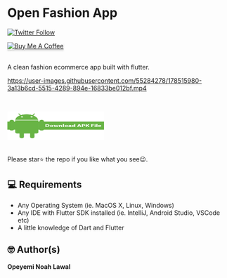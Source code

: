 # Open Fashion App


[![Twitter Follow](https://img.shields.io/twitter/follow/devlonoah.svg?style=social)](https://twitter.com/devlonoah)
<br>

<a href="https://www.buymeacoffee.com/devlonoah" target="_blank"><img src="https://www.buymeacoffee.com/assets/img/custom_images/orange_img.png" alt="Buy Me A Coffee" style="height: 41px !important;width: 174px !important;box-shadow: 0px 3px 2px 0px rgba(190, 190, 190, 0.5) !important;-webkit-box-shadow: 0px 3px 2px 0px rgba(190, 190, 190, 0.5) !important;" ></a>

<br>
A clean fashion ecommerce app built with flutter.
<br>

https://user-images.githubusercontent.com/55284278/178515980-3a13b6cd-5515-4289-894e-16833be012bf.mp4

<br>

<a href="https://github.com/Devlonoah/files-apk-/blob/main/open_fashion_ecommerce.apk"><img src="https://github.com/Devlonoah/bee_todo/blob/master/apk_download_button.png" width="220" height="65"/></img></a>

<br> Please star⭐ the repo if you like what you see😉.

## 💻 Requirements
- Any Operating System (ie. MacOS X, Linux, Windows)
- Any IDE with Flutter SDK installed (ie. IntelliJ, Android Studio, VSCode etc)
- A little knowledge of Dart and Flutter


## 🤓 Author(s)

**Opeyemi Noah Lawal**

